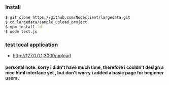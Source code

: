 ### Install

```sh
$ git clone https://github.com/Nodeclient/largedata.git
$ cd largedata/sample_upload_project
$ npm install -d
$ node test.js
```
### test local application
*  http://127.0.0.1:3000/upload

#### personal note: sorry i didn't have much time, therefore i couldn't design a nice html interface yet , but don't worry i added a basic page for beginner users.

